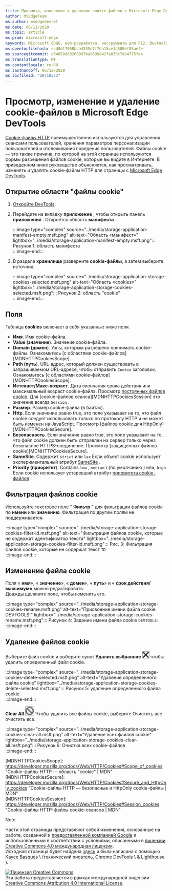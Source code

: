 ```yaml
---
title: Просмотр, изменение и удаление cookie-файлов в Microsoft Edge DevTools
author: MSEdgeTeam
ms.author: msedgedevrel
ms.date: 06/11/2020
ms.topic: article
ms.prod: microsoft-edge
keywords: Microsoft EDGE, веб-разработка, инструменты для F12, Devtools
ms.openlocfilehash: ecd8df7058bca4535d1f7da15ce1d500ef85aefe
ms.sourcegitcommit: a34858dd3260967ba9699842fa839c7a94775fe4
ms.translationtype: MT
ms.contentlocale: ru-RU
ms.lasthandoff: 06/12/2020
ms.locfileid: "10710373"
---
```

<!-- Copyright Kayce Basques 

   Licensed under the Apache License, Version 2.0 (the "License");
   you may not use this file except in compliance with the License.
   You may obtain a copy of the License at

       https://www.apache.org/licenses/LICENSE-2.0

   Unless required by applicable law or agreed to in writing, software
   distributed under the License is distributed on an "AS IS" BASIS,
   WITHOUT WARRANTIES OR CONDITIONS OF ANY KIND, either express or implied.
   See the License for the specific language governing permissions and
   limitations under the License.  -->

# Просмотр, изменение и удаление cookie-файлов в Microsoft Edge DevTools  

[Cookie-файлы HTTP][MDNHTTPCookies] преимущественно используются для управления сеансами пользователей, хранения параметров персонализации пользователей и отслеживания поведения пользователей.  Файлы cookie — это также причина, по которой на этой странице используются формы разрешения файлов cookie, которые вы видите в Интернете.  В приведенном ниже руководстве объясняется, как просматривать, изменять и удалять cookie-файлы HTTP для страницы с [Microsoft Edge DevTools][MicrosoftEdgeDevTools].  

## Открытие области "файлы cookie"  

1.  [Откройте DevTools][DevToolsOpen].  
1.  Перейдите на вкладку **приложение** , чтобы открыть панель **приложения** .  Откроется область **манифеста** .  
    
    :::image type="complex" source="../media/storage-application-manifest-empty.msft.png" alt-text="Область «манифест»" lightbox="../media/storage-application-manifest-empty.msft.png":::
       Рисунок 1: область манифеста  
    :::image-end:::  

1.  В разделе **хранилище** разверните **cookie-файлы**, а затем выберите источник.  
    
    :::image type="complex" source="../media/storage-application-storage-cookies-selected.msft.png" alt-text="Область «cookies»" lightbox="../media/storage-application-storage-cookies-selected.msft.png":::
       Рисунок 2: область "cookie"  
    :::image-end:::  

## Поля  

Таблица **cookies** включает в себя указанные ниже поля.  

*   **Имя**.  Имя cookie-файла.  
*   **Value (значение**).  Значение cookie-файла.  
*   **Domain (домен**).  Узлы, которым разрешено принимать cookie-файлы.  Ознакомьтесь [с областями cookie-файлов][MDNHTTPCookiesScope].  
*   **Path (путь**).  URL-адрес, который должен существовать в запрашиваемом URL-адресе, чтобы отправить `Cookie` заголовок.  Ознакомьтесь [с областями cookie-файлов][MDNHTTPCookiesScope].  
*   **Истекает/Макс-возраст**.  Дата окончания срока действия или максимальный возраст cookie-файла.  Просмотр [постоянных файлов cookie][MDNHTTPCookiesPermanent].  Для [cookie-файлов сеанса][MDNHTTPCookiesSession] это значение всегда `Session` .  
*   **Размер**.  Размер cookie-файла (в байтах).  
*   **Http**.  Если значение равно true, это поле указывает на то, что файл cookie следует использовать только по протоколу HTTP и не может быть изменен на JavaScript.  Просмотр [файлов cookie для HttpOnly][MDNHTTPCookiesSecure].  
*   **Безопасность**.  Если значение равно true, это поле указывает на то, что файл cookie должен быть отправлен на сервер только через безопасное HTTPS-соединение.  Просмотр [защищенных файлов cookie][MDNHTTPCookiesSecure].  
*   **SameSite**.  Содержит `strict` или `lax` Если объект cookie использует экспериментальный атрибут [SameSite][MDNHTTPCookiesSamesite] .  
*   **Priority (приоритет**).  Contains `low` , `medium` \ (по умолчанию \) или, `high` Если cookie использует устаревший атрибут [приоритета cookie-файлов][ChromiumIssue232693] .

## Фильтрация файлов cookie  

Используйте текстовое поле " **Фильтр** " для фильтрации файлов cookie по **имени** или **значению**.  Фильтрация по другим полям не поддерживается.  

:::image type="complex" source="../media/storage-application-storage-cookies-filter-id.msft.png" alt-text="Фильтрация файлов cookie, которые не содержат идентификатор текста" lightbox="../media/storage-application-storage-cookies-filter-id.msft.png":::
   Рис. 3: Фильтрация файлов cookie, которые не содержат текст `ID`  
:::image-end:::  

## Изменение файла cookie  

Поля « **имя**», « **значение**», « **домен**», « **путь**» и « **срок действия/максимум»** можно редактировать.  
Дважды щелкните поле, чтобы изменить его.  

:::image type="complex" source="../media/storage-application-storage-cookies-rename.msft.png" alt-text="Присвоение имени файла cookie DEVTOOLS!" lightbox="../media/storage-application-storage-cookies-rename.msft.png":::
   Рисунок 4: Задание имени файла cookie `DEVTOOLS!`  
:::image-end:::  

## Удаление файлов cookie  

Выберите файл cookie и выберите пункт **Удалить выбранное** ![ удаление, ][ImageDeleteIcon] чтобы удалить определенный файл cookie.  

:::image type="complex" source="../media/storage-application-storage-cookies-delete-selected.msft.png" alt-text="Удаление определенного файла cookie" lightbox="../media/storage-application-storage-cookies-delete-selected.msft.png":::
   Рисунок 5: удаление определенного файла cookie  
:::image-end:::  

**Clear All** ![ ][ImageClearIcon] Чтобы удалить все файлы cookie, выберите Очистить все очистить все.  

:::image type="complex" source="../media/storage-application-storage-cookies-clear-all.msft.png" alt-text="Удаление всех файлов cookie" lightbox="../media/storage-application-storage-cookies-clear-all.msft.png":::
   Рисунок 6: Очистка всех cookie-файлов  
:::image-end:::  

<!-- image links -->  

[ImageClearIcon]: ../media/clear-icon.msft.png  
[ImageDeleteIcon]: ../media/delete-icon.msft.png  

<!-- links -->  

[MicrosoftEdgeDevTools]: /microsoft-edge/devtools-guide-chromium "Инструменты разработчика Microsoft EDGE (Chromium)"  
[DevToolsOpen]: /microsoft-edge/devtools-guide-chromium/open "Открыть Microsoft Edge DevTools"  

[ChromiumIssue232693]: https://bugs.chromium.org/p/chromium/issues/detail?id=232693 "Chromium дата_выпуска 232693: реализация поля приоритета для cookie-файлов | Ошибки Chromium"  

[MDNHTTPCookies]: https://developer.mozilla.org/docs/Web/HTTP/Cookies "Cookie-файлы HTTP | MDN"  
[MDNHTTPCookiesPermanent]: https://developer.mozilla.org/docs/Web/HTTP/Cookies#Permanent_cookies "Cookie-файлы HTTP: постоянные cookie-файлы | MDN"  
[MDNHTTPCookiesSamesite]: https://developer.mozilla.org/docs/Web/HTTP/Cookies#SameSite_cookies "Cookie-файлы HTTP — SameSite cookie-файлы | MDN"  
[MDNHTTPCookiesScope]: https://developer.mozilla.org/docs/Web/HTTP/Cookies#Scope_of_cookies "Cookie-файлы HTTP — область "cookie" | MDN"  
[MDNHTTPCookiesSecure]: https://developer.mozilla.org/docs/Web/HTTP/Cookies#Secure_and_HttpOnly_cookies "Cookie-файлы HTTP — безопасные и HttpOnly cookie-файлы | MDN"  
[MDNHTTPCookiesSession]: https://developer.mozilla.org/docs/Web/HTTP/Cookies#Session_cookies "Cookie-файлы HTTP: файлы cookie-сеансов | MDN"  

> [!NOTE]
> Части этой страницы представляют собой изменения, основанные на работе, созданной и [предоставленной компанией Google][GoogleSitePolicies] и использованными в соответствии с условиями, описанными в [лицензии Creative Commons 4,0 международная лицензия][CCA4IL].  
> Исходная страница будет найдена [здесь](https://developers.google.com/web/tools/chrome-devtools/storage/cookies) и была написана с помощью [Kayce Basques][KayceBasques] \ (технический писатель, Chrome DevTools \ & Lighthouse \).  

[![Лицензия Creative Commons][CCby4Image]][CCA4IL]  
Эта работа предоставляется в рамках международной лицензии [Creative Commons Attribution 4.0 International License][CCA4IL].  

[CCA4IL]: https://creativecommons.org/licenses/by/4.0  
[CCby4Image]: https://i.creativecommons.org/l/by/4.0/88x31.png  
[GoogleSitePolicies]: https://developers.google.com/terms/site-policies  
[KayceBasques]: https://developers.google.com/web/resources/contributors/kaycebasques  
